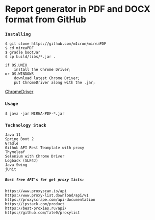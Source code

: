 # Report generator in PDF and DOCX format from GitHub

### `Installing`

```
$ git clone https://github.com/m1cron/mireaPDF
$ cd mireaPDF
$ gradle bootJar
$ cp build/libs/*.jar .

if OS.UNIX
    install the Chrome Driver;
or OS.WINDOWS
    download latest Chrome Driver;
    put ChromeDriver along with the .jar;
```
[ChromeDriver](https://chromedriver.storage.googleapis.com/index.html)

### `Usage`
```
$ java -jar MIREA-PDF-*.jar
```

### `Technology Stack`
```
Java 11
Spring Boot 2
Gradle
Github API Rest Teamplate with proxy
Thymeleaf
Selenium with Chrome Driver
Logback (SLF4J)
Java Swing
jUnit
```


##### `Best free API's for get proxy lists:`
```https://www.proxyscan.io/api``` <br/>
```https://www.proxy-list.download/api/v1``` <br/>
```https://proxyscrape.com/api-documentation``` <br/>
```https://ipstack.com/product``` <br/>
```https://best-proxies.ru/api/``` <br/>
```https://github.com/fate0/proxylist``` <br/>
